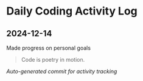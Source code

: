 # Daily Coding Activity Log

## 2024-12-14

Made progress on personal goals

> Code is poetry in motion.

*Auto-generated commit for activity tracking*
